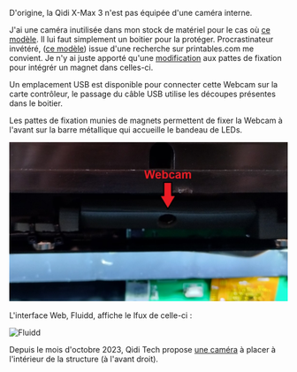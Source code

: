 D'origine, la Qidi X-Max 3 n'est pas équipée d'une caméra interne.

J'ai une caméra inutilisée dans mon stock de matériel pour le cas où [ce modèle](https://www.amazon.fr/gp/product/B07WHQYM2W).
Il lui faut simplement un boitier pour la protéger.
Procrastinateur invétéré, ([ce modèle](https://www.printables.com/fr/model/176428-voron-camera-hbv-5640wa)) issue d'une recherche sur printables.com me
convient. Je n'y ai juste apporté qu'une [modification](../Images/patte_camera.stl) aux pattes de fixation pour intégrér un magnet dans celles-ci.

Un emplacement USB est disponible pour connecter cette Webcam sur la carte contrôleur, le passage du
câble USB utilise les découpes présentes dans le boitier.

Les pattes de fixation munies de magnets permettent de fixer la Webcam à l'avant sur la barre métallique
qui accueille le bandeau de LEDs.

![Webcam](../Images/my_webcam.jpg)

L'interface Web, Fluidd, affiche le lfux de celle-ci :

![Fluidd](../Images/fulidd-webcam.jpg)

Depuis le mois d'octobre 2023, Qidi Tech propose [une caméra](https://qidi3d.com/collections/x-max-3-accessories/products/x-max-3-x-plus-3-x-smart-3-camera) à placer à l'intérieur de la structure (à l'avant droit).
